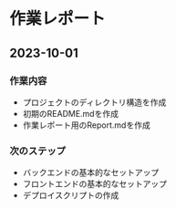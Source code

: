 # 作業レポート

## 2023-10-01

### 作業内容
- プロジェクトのディレクトリ構造を作成
- 初期のREADME.mdを作成
- 作業レポート用のReport.mdを作成

### 次のステップ
- バックエンドの基本的なセットアップ
- フロントエンドの基本的なセットアップ
- デプロイスクリプトの作成

